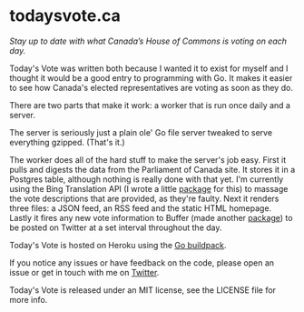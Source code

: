 # todaysvote.ca

*Stay up to date with what Canada’s House of Commons is voting on each day.*

Today's Vote was written both because I wanted it to exist for myself and I thought it would be a good entry to programming with Go. It makes it easier to see how Canada's elected representatives are voting as soon as they do.

There are two parts that make it work: a worker that is run once daily and a server.

The server is seriously just a plain ole' Go file server tweaked to serve everything gzipped. (That's it.)

The worker does all of the hard stuff to make the server's job easy. First it pulls and digests the data from the Parliament of Canada site. It stores it in a Postgres table, although nothing is really done with that yet. I'm currently using the Bing Translation API (I wrote a little [package](http://github.com/interstateone/translate) for this) to massage the vote descriptions that are provided, as they're faulty. Next it renders three files: a JSON feed, an RSS feed and the static HTML homepage. Lastly it fires any new vote information to Buffer (made another [package](http://github.com/interstateone/bufferapi)) to be posted on Twitter at a set interval throughout the day.

Today's Vote is hosted on Heroku using the [Go buildpack](https://github.com/kr/heroku-buildpack-go).

If you notice any issues or have feedback on the code, please open an issue or get in touch with me on [Twitter](http://twitter.com/interstateone).

Today's Vote is released under an MIT license, see the LICENSE file for more info.
